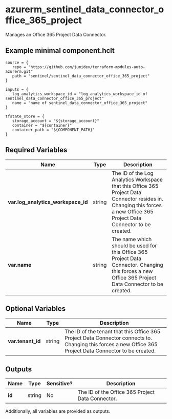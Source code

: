 # azurerm_sentinel_data_connector_office_365_project

Manages an Office 365 Project Data Connector.

## Example minimal component.hclt

```hcl
source = {
   repo = "https://github.com/jumidev/terraform-modules-auto-azurerm.git" 
   path = "sentinel/sentinel_data_connector_office_365_project" 
}

inputs = {
   log_analytics_workspace_id = "log_analytics_workspace_id of sentinel_data_connector_office_365_project" 
   name = "name of sentinel_data_connector_office_365_project" 
}

tfstate_store = {
   storage_account = "${storage_account}" 
   container = "${container}" 
   container_path = "${COMPONENT_PATH}" 
}

```

## Required Variables

| Name | Type |  Description |
| ---- | --------- |  ----------- |
| **var.log_analytics_workspace_id** | string |  The ID of the Log Analytics Workspace that this Office 365 Project Data Connector resides in. Changing this forces a new Office 365 Project Data Connector to be created. | 
| **var.name** | string |  The name which should be used for this Office 365 Project Data Connector. Changing this forces a new Office 365 Project Data Connector to be created. | 

## Optional Variables

| Name | Type |  Description |
| ---- | --------- |  ----------- |
| **var.tenant_id** | string |  The ID of the tenant that this Office 365 Project Data Connector connects to. Changing this forces a new Office 365 Project Data Connector to be created. | 



## Outputs

| Name | Type | Sensitive? | Description |
| ---- | ---- | --------- | --------- |
| **id** | string | No  | The ID of the Office 365 Project Data Connector. | 

Additionally, all variables are provided as outputs.
